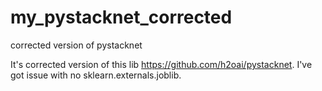 # my_pystacknet_corrected
corrected version of pystacknet


It's corrected version of this lib https://github.com/h2oai/pystacknet.
I've got issue with no sklearn.externals.joblib. 
